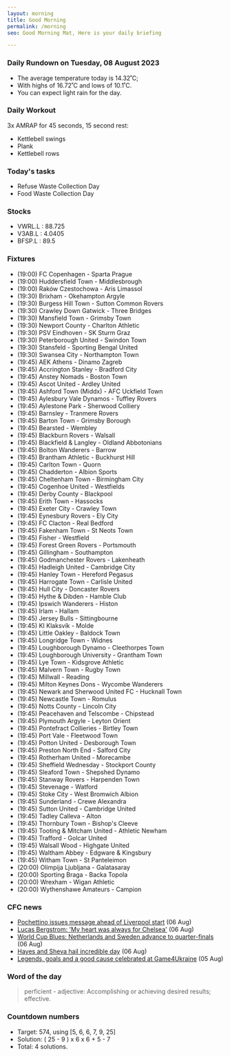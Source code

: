 ```yaml
---
layout: morning
title: Good Morning
permalink: /morning
seo: Good Morning Mat, Here is your daily briefing

---
```


<!-- weather_marker starts -->
### Daily Rundown on Tuesday, 08 August 2023

- The average temperature today is 14.32˚C;
- With highs of 16.72˚C and lows of 10.1˚C.
- You can expect light rain for the day.

<!-- weather_marker ends -->

### Daily Workout
<!-- workout_marker starts -->
3x AMRAP for 45 seconds, 15 second rest:

- Kettlebell swings
- Plank
- Kettlebell rows

<!-- workout_marker ends -->

### Today's tasks
<!-- task_marker starts -->
- Refuse Waste Collection Day
- Food Waste Collection Day

<!-- task_marker ends -->

### Stocks

<!-- stocks_marker starts -->

- VWRL.L : 88.725
- V3AB.L : 4.0405
- BFSP.L : 89.5

<!-- stocks_marker ends -->

### Fixtures

<!-- sports_marker starts -->

<ul>
<li>(19:00) FC Copenhagen - Sparta Prague</li>
<li>(19:00) Huddersfield Town - Middlesbrough</li>
<li>(19:00) Raków Czestochowa - Aris Limassol</li>
<li>(19:30) Brixham - Okehampton Argyle</li>
<li>(19:30) Burgess Hill Town - Sutton Common Rovers</li>
<li>(19:30) Crawley Down Gatwick - Three Bridges</li>
<li>(19:30) Mansfield Town - Grimsby Town</li>
<li>(19:30) Newport County - Charlton Athletic</li>
<li>(19:30) PSV Eindhoven - SK Sturm Graz</li>
<li>(19:30) Peterborough United - Swindon Town</li>
<li>(19:30) Stansfeld - Sporting Bengal United</li>
<li>(19:30) Swansea City - Northampton Town</li>
<li>(19:45) AEK Athens - Dinamo Zagreb</li>
<li>(19:45) Accrington Stanley - Bradford City</li>
<li>(19:45) Anstey Nomads - Boston Town</li>
<li>(19:45) Ascot United - Ardley United</li>
<li>(19:45) Ashford Town (Middx) - AFC Uckfield Town</li>
<li>(19:45) Aylesbury Vale Dynamos - Tuffley Rovers</li>
<li>(19:45) Aylestone Park - Sherwood Colliery</li>
<li>(19:45) Barnsley - Tranmere Rovers</li>
<li>(19:45) Barton Town - Grimsby Borough</li>
<li>(19:45) Bearsted - Wembley</li>
<li>(19:45) Blackburn Rovers - Walsall</li>
<li>(19:45) Blackfield & Langley - Oldland Abbotonians</li>
<li>(19:45) Bolton Wanderers - Barrow</li>
<li>(19:45) Brantham Athletic - Buckhurst Hill</li>
<li>(19:45) Carlton Town - Quorn</li>
<li>(19:45) Chadderton - Albion Sports</li>
<li>(19:45) Cheltenham Town - Birmingham City</li>
<li>(19:45) Cogenhoe United - Westfields</li>
<li>(19:45) Derby County - Blackpool</li>
<li>(19:45) Erith Town - Hassocks</li>
<li>(19:45) Exeter City - Crawley Town</li>
<li>(19:45) Eynesbury Rovers - Ely City</li>
<li>(19:45) FC Clacton - Real Bedford</li>
<li>(19:45) Fakenham Town - St Neots Town</li>
<li>(19:45) Fisher - Westfield</li>
<li>(19:45) Forest Green Rovers - Portsmouth</li>
<li>(19:45) Gillingham - Southampton</li>
<li>(19:45) Godmanchester Rovers - Lakenheath</li>
<li>(19:45) Hadleigh United - Cambridge City</li>
<li>(19:45) Hanley Town - Hereford Pegasus</li>
<li>(19:45) Harrogate Town - Carlisle United</li>
<li>(19:45) Hull City - Doncaster Rovers</li>
<li>(19:45) Hythe & Dibden - Hamble Club</li>
<li>(19:45) Ipswich Wanderers - Histon</li>
<li>(19:45) Irlam - Hallam</li>
<li>(19:45) Jersey Bulls - Sittingbourne</li>
<li>(19:45) KI Klaksvík - Molde</li>
<li>(19:45) Little Oakley - Baldock Town</li>
<li>(19:45) Longridge Town - Widnes</li>
<li>(19:45) Loughborough Dynamo - Cleethorpes Town</li>
<li>(19:45) Loughborough University - Grantham Town</li>
<li>(19:45) Lye Town - Kidsgrove Athletic</li>
<li>(19:45) Malvern Town - Rugby Town</li>
<li>(19:45) Millwall - Reading</li>
<li>(19:45) Milton Keynes Dons - Wycombe Wanderers</li>
<li>(19:45) Newark and Sherwood United FC - Hucknall Town</li>
<li>(19:45) Newcastle Town - Romulus</li>
<li>(19:45) Notts County - Lincoln City</li>
<li>(19:45) Peacehaven and Telscombe - Chipstead</li>
<li>(19:45) Plymouth Argyle - Leyton Orient</li>
<li>(19:45) Pontefract Collieries - Birtley Town</li>
<li>(19:45) Port Vale - Fleetwood Town</li>
<li>(19:45) Potton United - Desborough Town</li>
<li>(19:45) Preston North End - Salford City</li>
<li>(19:45) Rotherham United - Morecambe</li>
<li>(19:45) Sheffield Wednesday - Stockport County</li>
<li>(19:45) Sleaford Town - Shepshed Dynamo</li>
<li>(19:45) Stanway Rovers - Harpenden Town</li>
<li>(19:45) Stevenage - Watford</li>
<li>(19:45) Stoke City - West Bromwich Albion</li>
<li>(19:45) Sunderland - Crewe Alexandra</li>
<li>(19:45) Sutton United - Cambridge United</li>
<li>(19:45) Tadley Calleva - Alton</li>
<li>(19:45) Thornbury Town - Bishop's Cleeve</li>
<li>(19:45) Tooting & Mitcham United - Athletic Newham</li>
<li>(19:45) Trafford - Golcar United</li>
<li>(19:45) Walsall Wood - Highgate United</li>
<li>(19:45) Waltham Abbey - Edgware & Kingsbury</li>
<li>(19:45) Witham Town - St Panteleimon</li>
<li>(20:00) Olimpija Ljubljana - Galatasaray</li>
<li>(20:00) Sporting Braga - Backa Topola</li>
<li>(20:00) Wrexham - Wigan Athletic</li>
<li>(20:00) Wythenshawe Amateurs - Campion</li>
</ul>

<!-- sports_marker ends -->

### CFC news

<!-- cfc_marker starts -->
- [Pochettino issues message ahead of Liverpool start](https://chelseafc.com/en/news/article/pochettino-issues-message-ahead-of-liverpool-start) (06 Aug)
- [Lucas Bergstrom: 'My heart was always for Chelsea'](https://chelseafc.com/en/news/article/lucas-bergstrom-my-heart-was-always-for-chelsea) (06 Aug)
- [World Cup Blues: Netherlands and Sweden advance to quarter-finals](https://chelseafc.com/en/news/article/world-cup-blues-netherlands-and-sweden-advance-to-quarter-finals) (06 Aug)
- [Hayes and Sheva hail incredible day](https://chelseafc.com/en/news/article/hayes-and-sheva-hail-incredible-day) (06 Aug)
- [Legends, goals and a good cause celebrated at Game4Ukraine](https://chelseafc.com/en/news/article/legends-goals-and-a-good-cause-celebrated-at-game4ukraine) (05 Aug)

<!-- cfc_marker ends -->

### Word of the day
<!-- word_marker starts -->

 > perficient - adjective: Accomplishing or achieving desired results; effective.

<!-- word_marker ends -->

### Countdown numbers
<!-- game_marker starts -->

- Target: 574, using [5, 6, 6, 7, 9, 25]
- Solution: ( 25 - 9 ) x 6 x 6 + 5 - 7
- Total: 4 solutions.

<!-- game_marker ends -->
